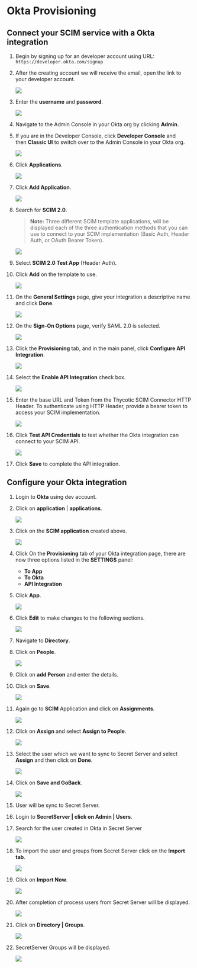 [title]: # (Okta Provisioning)
[tags]: # (okta)
[priority]: # (3)
# Okta Provisioning

## Connect your SCIM service with a Okta integration

1. Begin by signing up for an developer account using URL:
    `https://developer.okta.com/signup`

1. After the creating account we will receive the email, open the link to your developer account.

   ![](images/3a412a80772caa061c05769a610deb29.png)
1. Enter the __username__ and __password__.

   ![](images/c413660bfc2625afa398b59d10580a8c.png)
1. Navigate to the Admin Console in your Okta org by clicking __Admin__.

1. If you are in the Developer Console, click __Developer Console__ and then __Classic UI__ to switch over to the Admin Console in your Okta org.

   ![](images/efbc2cc31d503895ce81861d736125a8.emf)
1. Click __Applications__.

   ![](images/ca232b1b2e9d578f449f3fd973e954df.emf)
1. Click __Add Application__.

   ![](images/1be304a7f8a05ec0980c26f243d119a2.png)
1. Search for __SCIM 2.0__.

   >**Note:** Three different SCIM template applications, will be displayed each of the three authentication methods that you can use to connect to your SCIM implementation (Basic Auth, Header Auth, or OAuth Bearer Token).

   ![](images/150c00f3688d85a20b53603a4220a9bc.png)
1. Select __SCIM 2.0 Test App__ (Header Auth).
1. Click __Add__ on the template to use.

   ![](images/58f3ae5f2cd0ac43fc31e421e23f7521.png)
1. On the __General Settings__ page, give your integration a descriptive name and click __Done__.

   ![](images/0d9dd07033d50766cf70eeb8db5f1a6e.png)
1. On the __Sign-On Options__ page, verify SAML 2.0 is selected.

   ![](images/628ca552e18c72ef96cd316218187292.png)
1. Click the __Provisioning__ tab, and in the main panel, click __Configure API Integration__.

   ![](images/dc0e0bbef671d5840f5e22be567f86ec.png)
1. Select the __Enable API Integration__ check box.

   ![](images/29a7d491e4f2a6c8fff08d4d36a2a9a4.png)
1. Enter the base URL and Token from the Thycotic SCIM Connector HTTP Header. To authenticate using HTTP Header, provide a bearer token to access your SCIM implementation.  

   ![](images/36c9e5821fd9b553879fb988f004cffe.png)
1. Click __Test API Credentials__ to test whether the Okta integration can connect to your SCIM API.

   ![](images/ddd14ed2e31f71c5913b4ad73f4d1d5d.png)
1. Click __Save__ to complete the API integration.

## Configure your Okta integration

1. Login to __Okta__ using dev account.

1. Click on __application__ | __applications__.

   ![](images/740248741e680b84f3042f0fdc3fb7f6.emf)
1. Click on the __SCIM application__ created above.

   ![](images/4a96908b79e4c01e757a9dea60eba220.png)
1. Click On the __Provisioning__ tab of your Okta integration page, there are now three options listed in the __SETTINGS__ panel:

   * __To App__
   * __To Okta__
   * __API Integration__

1. Click __App__.

   ![](images/8dc9552818fd148d18b35443af906252.png)
1. Click __Edit__ to make changes to the following sections.

   ![](images/72fc46c075d3a5cc481d12f083bdd64a.png)
1. Navigate to __Directory__.
1. Click on __People__.

   ![](images/6748e4d7686a0baa9c12082c771f12dc.emf)
1. Click on __add Person__ and enter the details. 
1. Click on __Save__.

   ![](images/dd0ea852d6a5ea0c25ab5d2139e078e8.png)
1. Again go to __SCIM__ Application and click on __Assignments__.

   ![](images/d256477e3b0c371d2424b94ab2ff857a.png)
1. Click on __Assign__ and select __Assign to People__.

   ![](images/a03239740313f9be9c4f7f5fb51499ba.png)
1. Select the user which we want to sync to Secret Server and select __Assign__ and then click on __Done__.

   ![](images/6c5b7a9292e84562f11d98f122688e45.png)
1. Click on __Save and GoBack__.

   ![](images/cfca7332a1fb4027746dffa2ac4407a8.png)
1. User will be sync to Secret Server.
1. Login to __SecretServer | click on Admin | Users__.
1. Search for the user created in Okta in Secret Server

   ![](images/1cdc1fe686e8fd16a589130f85461627.png)
1. To import the user and groups from Secret Server click on the __Import tab__.

   ![](images/dff0ac12e9059d21b6859becbc8a6723.png)
1. Click on __Import Now__.

   ![](images/4207afb96462d28033cf1569c42707e6.png)
1. After completion of process users from Secret Server will be displayed.

   ![](images/b866c861fcc5758977d5bc47d8e39b08.png)
1. Click on __Directory | Groups__.

   ![](images/75fa135fdfd3b8ca07738afbf534e195.emf)
1. SecretServer Groups will be displayed.

   ![](images/9b93578067dfd0aaf5d03db16d711fb3.png)
